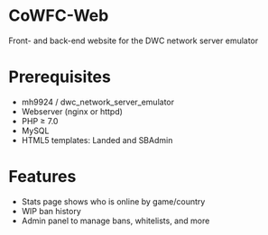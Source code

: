 # CoWFC-Web
Front- and back-end website for the DWC network server emulator

# Prerequisites
- mh9924 / dwc\_network\_server\_emulator
- Webserver (nginx or httpd)
- PHP ≥ 7.0
- MySQL
- HTML5 templates: Landed and SBAdmin

# Features
- Stats page shows who is online by game/country
- WIP ban history
- Admin panel to manage bans, whitelists, and more

